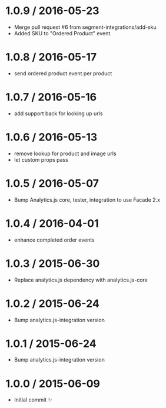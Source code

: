 
1.0.9 / 2016-05-23
==================

  * Merge pull request #6 from segment-integrations/add-sku
  * Added SKU to "Ordered Product" event.

1.0.8 / 2016-05-17
==================

  * send ordered product event per product

1.0.7 / 2016-05-16
==================

  * add support back for looking up urls

1.0.6 / 2016-05-13
==================

  * remove lookup for product and image urls
  * let custom props pass

1.0.5 / 2016-05-07
==================

  * Bump Analytics.js core, tester, integration to use Facade 2.x

1.0.4 / 2016-04-01
==================

  * enhance completed order events

1.0.3 / 2015-06-30
==================

  * Replace analytics.js dependency with analytics.js-core

1.0.2 / 2015-06-24
==================

  * Bump analytics.js-integration version

1.0.1 / 2015-06-24
==================

  * Bump analytics.js-integration version

1.0.0 / 2015-06-09
==================

  * Initial commit :sparkles:
